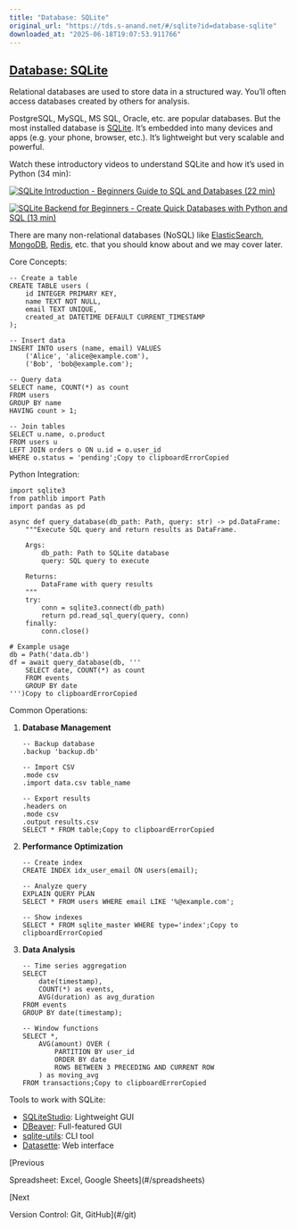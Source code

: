 ```yaml
---
title: "Database: SQLite"
original_url: "https://tds.s-anand.net/#/sqlite?id=database-sqlite"
downloaded_at: "2025-06-18T19:07:53.911766"
---
```


[Database: SQLite](#/sqlite?id=database-sqlite)
-----------------------------------------------

Relational databases are used to store data in a structured way. You’ll often access databases created by others for analysis.

PostgreSQL, MySQL, MS SQL, Oracle, etc. are popular databases. But the most installed database is [SQLite](https://www.sqlite.org/index.html). It’s embedded into many devices and apps (e.g. your phone, browser, etc.). It’s lightweight but very scalable and powerful.

Watch these introductory videos to understand SQLite and how it’s used in Python (34 min):

[![SQLite Introduction - Beginners Guide to SQL and Databases (22 min)](https://i.ytimg.com/vi_webp/8Xyn8R9eKB8/sddefault.webp)](https://youtu.be/8Xyn8R9eKB8)

[![SQLite Backend for Beginners - Create Quick Databases with Python and SQL (13 min)](https://i.ytimg.com/vi_webp/Ohj-CqALrwk/sddefault.webp)](https://youtu.be/Ohj-CqALrwk)

There are many non-relational databases (NoSQL) like [ElasticSearch](https://www.elastic.co/guide/en/elasticsearch/reference/current/index.html), [MongoDB](https://www.mongodb.com/docs/manual/), [Redis](https://redis.io/docs/latest/), etc. that you should know about and we may cover later.

Core Concepts:

```
-- Create a table
CREATE TABLE users (
    id INTEGER PRIMARY KEY,
    name TEXT NOT NULL,
    email TEXT UNIQUE,
    created_at DATETIME DEFAULT CURRENT_TIMESTAMP
);

-- Insert data
INSERT INTO users (name, email) VALUES
    ('Alice', 'alice@example.com'),
    ('Bob', 'bob@example.com');

-- Query data
SELECT name, COUNT(*) as count
FROM users
GROUP BY name
HAVING count > 1;

-- Join tables
SELECT u.name, o.product
FROM users u
LEFT JOIN orders o ON u.id = o.user_id
WHERE o.status = 'pending';Copy to clipboardErrorCopied
```

Python Integration:

```
import sqlite3
from pathlib import Path
import pandas as pd

async def query_database(db_path: Path, query: str) -> pd.DataFrame:
    """Execute SQL query and return results as DataFrame.

    Args:
        db_path: Path to SQLite database
        query: SQL query to execute

    Returns:
        DataFrame with query results
    """
    try:
        conn = sqlite3.connect(db_path)
        return pd.read_sql_query(query, conn)
    finally:
        conn.close()

# Example usage
db = Path('data.db')
df = await query_database(db, '''
    SELECT date, COUNT(*) as count
    FROM events
    GROUP BY date
''')Copy to clipboardErrorCopied
```

Common Operations:

1. **Database Management**

   ```
   -- Backup database
   .backup 'backup.db'

   -- Import CSV
   .mode csv
   .import data.csv table_name

   -- Export results
   .headers on
   .mode csv
   .output results.csv
   SELECT * FROM table;Copy to clipboardErrorCopied
   ```
2. **Performance Optimization**

   ```
   -- Create index
   CREATE INDEX idx_user_email ON users(email);

   -- Analyze query
   EXPLAIN QUERY PLAN
   SELECT * FROM users WHERE email LIKE '%@example.com';

   -- Show indexes
   SELECT * FROM sqlite_master WHERE type='index';Copy to clipboardErrorCopied
   ```
3. **Data Analysis**

   ```
   -- Time series aggregation
   SELECT
       date(timestamp),
       COUNT(*) as events,
       AVG(duration) as avg_duration
   FROM events
   GROUP BY date(timestamp);

   -- Window functions
   SELECT *,
       AVG(amount) OVER (
           PARTITION BY user_id
           ORDER BY date
           ROWS BETWEEN 3 PRECEDING AND CURRENT ROW
       ) as moving_avg
   FROM transactions;Copy to clipboardErrorCopied
   ```

Tools to work with SQLite:

* [SQLiteStudio](https://sqlitestudio.pl/): Lightweight GUI
* [DBeaver](https://dbeaver.io/): Full-featured GUI
* [sqlite-utils](https://sqlite-utils.datasette.io/): CLI tool
* [Datasette](https://datasette.io/): Web interface

[Previous

Spreadsheet: Excel, Google Sheets](#/spreadsheets)

[Next

Version Control: Git, GitHub](#/git)